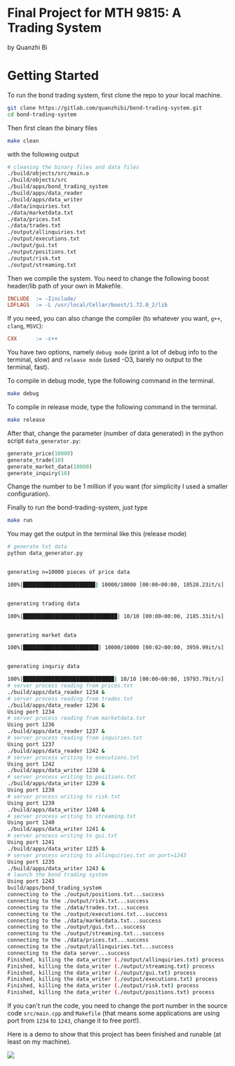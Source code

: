 # Final Project for MTH 9815: A Trading System

by Quanzhi Bi

# Getting Started

To run the bond trading system, first clone the repo to your local machine.

```bash
git clone https://gitlab.com/quanzhibi/bond-trading-system.git
cd bond-trading-system 
```

Then first clean the binary files 

```bash
make clean
```

with the following output

```bash
# cleaning the binary files and data files
./build/objects/src/main.o
./build/objects/src
./build/apps/bond_trading_system
./build/apps/data_reader
./build/apps/data_writer
./data/inquiries.txt
./data/marketdata.txt
./data/prices.txt
./data/trades.txt
./output/allinquiries.txt
./output/executions.txt
./output/gui.txt
./output/positions.txt
./output/risk.txt
./output/streaming.txt
```

Then we compile the system. You need to change the following boost header/lib path of your own in Makefile.

```Makefile
INCLUDE  := -Iinclude/
LDFLAGS  := -L /usr/local/Cellar/boost/1.72.0_2/lib 
```

If you need, you can also change the compiler (to whatever you want, `g++`, `clang`, `MSVC`):

```Makefile
CXX      := -c++
```

You have two options, namely `debug mode` (print a lot of debug info to the terminal, slow) and `release mode` (used -O3, barely no output to the terminal, fast). 

To compile in debug mode, type the following command in the terminal.

```bash
make debug
```

To compile in release mode, type the following command in the terminal.

```bash
make release
```

After that, change the parameter (number of data generated) in the python script `data_generator.py`:

```python
generate_price(10000)
generate_trade(10)
generate_market_data(10000)
generate_inquiry(10)
```

Change the number to be 1 million if you want (for simplicity I used a smaller configuration).

Finally to run the bond-trading-system, just type

```bash
make run
```

You may get the output in the terminal like this (release mode)

```bash
# generate txt data
python data_generator.py


generating n=10000 pieces of price data

100%|███████████████████████| 10000/10000 [00:00<00:00, 10528.23it/s]


generating trading data

100%|██████████████████████████████| 10/10 [00:00<00:00, 2185.33it/s]


generating market data

100%|████████████████████████| 10000/10000 [00:02<00:00, 3959.99it/s]


generating inquriy data

100%|█████████████████████████████| 10/10 [00:00<00:00, 19793.79it/s]
# server process reading from prices.txt 
./build/apps/data_reader 1234 & 
# server process reading from trades.txt 
./build/apps/data_reader 1236 & 
Using port 1234
# server process reading from marketdata.txt 
Using port 1236
./build/apps/data_reader 1237 & 
# server process reading from inquiries.txt 
Using port 1237
./build/apps/data_reader 1242 & 
# server process writing to executions.txt 
Using port 1242
./build/apps/data_writer 1238 &
# server process writing to positions.txt 
./build/apps/data_writer 1239 &
Using port 1238
# server process writing to risk.txt 
Using port 1239
./build/apps/data_writer 1240 &
# server process writing to streaming.txt 
Using port 1240
./build/apps/data_writer 1241 &
# server process writing to gui.txt 
Using port 1241
./build/apps/data_writer 1235 &
# server process writing to allinquiries.txt on port=1243
Using port 1235
./build/apps/data_writer 1243 &
# launch the bond trading system
Using port 1243
build/apps/bond_trading_system
connecting to the ./output/positions.txt...success
connecting to the ./output/risk.txt...success
connecting to the ./data/trades.txt...success
connecting to the ./output/executions.txt...success
connecting to the ./data/marketdata.txt...success
connecting to the ./output/gui.txt...success
connecting to the ./output/streaming.txt...success
connecting to the ./data/prices.txt...success
connecting to the ./output/allinquiries.txt...success
connecting to the data server...success
Finished, killing the data_writer (./output/allinquiries.txt) process
Finished, killing the data_writer (./output/streaming.txt) process
Finished, killing the data_writer (./output/gui.txt) process
Finished, killing the data_writer (./output/executions.txt) process
Finished, killing the data_writer (./output/risk.txt) process
Finished, killing the data_writer (./output/positions.txt) process
```

If you can't run the code, you need to change the port number in the source code `src/main.cpp` and `Makefile` (that means some applications are using port from `1234` to `1243`, change it to free port!).

Here is a demo to show that this project has been finished and runable (at least on my machine).

![](./pic/ezgif-3-bf711b7d65dc.gif)
